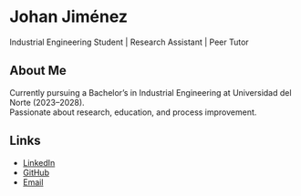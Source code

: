 # Johan Jiménez
Industrial Engineering Student | Research Assistant | Peer Tutor

## About Me
Currently pursuing a Bachelor’s in Industrial Engineering at Universidad del Norte (2023–2028).  
Passionate about research, education, and process improvement.

## Links
- [LinkedIn](https://linkedin.com/in/tuusuario)
- [GitHub](https://github.com/tuusuario)
- [Email](mailto:tuemail@ejemplo.com)
